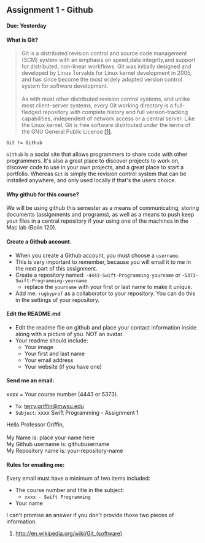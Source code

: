 ## Assignment 1 - Github
#### Due: Yesterday

#### What is Git?

>Git is a distributed revision control and source code management (SCM) system with an emphasis on speed,data integrity,and support for distributed, non-linear workflows. Git was initially designed and developed by Linus Torvalds for Linux kernel development in 2005, and has since become the most widely adopted version control system for software development.<br><br>
As with most other distributed revision control systems, and unlike most client–server systems, every Git working directory is a full-fledged repository with complete history and full version-tracking capabilities, independent of network access or a central server. Like the Linux kernel, Git is free software distributed under the terms of the GNU General Public License  [[1]](http://en.wikipedia.org/wiki/Git_(software)).

`Git != Github`

`Github` is a social site that allows programmers to share code with other programmers. It's also a great place to discover projects to work on, discover code to use in your own projects, and a great place to start a portfolio. Whereas `Git` is simply the revision control system that can be installed anywhere, and only used locally if that's the users choice. 

#### Why github for this course?

We will be using github this semester as a means of communicating, storing documents (assignments and programs), as well as 
a means to push keep your files in a central repository if your using one of the machines in the Mac lab (Bolin 120).

#### Create a Github account. 
- When you create a Github account, you must choose a `username`. 
- This is very important to remember, because you will email it to me in the next part of this assignment.
- Create a repository named:
    -`4443-Swift-Programming-yourname` or
    -`5373-Swift-Programming-yourname` 
    - replace the `yourname` with your first or last name to make it unique.
- Add me: `rugbyprof` as a collaborator to your repository. You can do this in the settings of your repository.

#### Edit the README.md 

- Edit the readme file on github and place your contact information inside along with a picture of you. NOT an avatar.
- Your readme should include:
    - Your image
    - Your first and last name
    - Your email address
    - Your website (if you have one)


#### Send me an email:

xxxx = Your course number (4443 or 5373).

- `To`: terry.griffin@mwsu.edu
- `Subject`: xxxx Swift Programming - Assignment 1 

>
Hello Professor Griffin,<br><br>
My Name is: place your name here<br>
My Github username is: githubusername<br>
My Repository name is: your-repository-name

#### Rules for emailing me:

Every email must have a minimum of two items included:

- The course number and title in the subject:
    - `xxxx - Swift Programming`
- Your name

I can't promise an answer if you don't provide those two pieces of information.

1. http://en.wikipedia.org/wiki/Git_(software)
